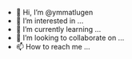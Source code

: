 - 👋 Hi, I’m @ymmatlugen
- 👀 I’m interested in ...
- 🌱 I’m currently learning ...
- 💞️ I’m looking to collaborate on ...
- 📫 How to reach me ...

<!---
ymmatlugen/ymmatlugen is a ✨ special ✨ repository because its `README.md` (this file) appears on your GitHub profile.
You can click the Preview link to take a look at your changes.
--->
